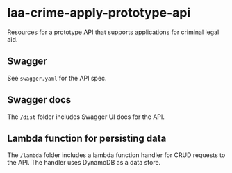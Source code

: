 # laa-crime-apply-prototype-api

Resources for a prototype API that supports applications for criminal legal aid.

## Swagger

See `swagger.yaml` for the API spec.

## Swagger docs

The `/dist` folder includes Swagger UI docs for the API.

## Lambda function for persisting data

The `/lambda` folder includes a lambda function handler for CRUD requests to the API. The handler uses DynamoDB as a data store.
